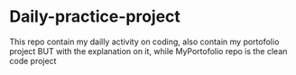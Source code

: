 # Daily-practice-project
This repo contain my dailly activity on coding, also contain my portofolio project BUT with the explanation on it, while MyPortofolio repo is the clean code project
